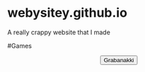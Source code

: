 # webysitey.github.io
A really crappy website that I made

#Games

<center>
<a href="Grabanakki.html"><button>Grabanakki</button></a>
</center>
